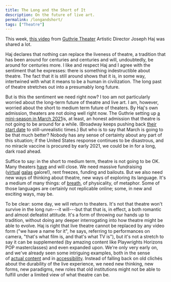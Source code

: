 ```yaml
---
title: The Long and the Short of It
description: On the future of live art.
permalink: /longandshort/
tags: ["Theatre"]
---
```


This week, [this video](https://www.youtube.com/watch?v=eZ1b8XX0XZA) from [Guthrie Theater](https://www.guthrietheater.org/) Artistic Director Joseph Haj was shared a lot.

Haj declares that nothing can replace the liveness of theatre, a tradition that has been around for centuries and centuries and will, undoubtedly, be around for centuries more. I like and respect Haj and I agree with the sentiment that he expresses: there is something indestructible about theatre. The fact that it is still around shows that it is, in some way, intertwined with what it means to be a human in civilization. The long past of theatre stretches out into a presumably long future.

But is this the sentiment we need right now? I too am not particularly worried about the long-term future of theatre and live art. I am, however, worried about the short to medium term future of theaters. By Haj's own admission, theaters are not doing well right now. The Guthrie setting up [a mini-season in March 2021](https://www.americantheatre.org/2020/05/09/guthrie-to-stay-closed-until-march-2021-mini-season/)is, at least, an honest admission that theatre is not going to be around for a while. (Broadway keeps pushing back [their start date](https://t.co/ETNVxGthxp) to still-unrealistic times.) But who is to say that March is going to be that much better? Nobody has any sense of certainty about any part of this situation; if the United States response continues to be disastrous, and no miracle vaccine is procured by early 2021, we could be in for a long, dark road ahead.

Suffice to say: in the short to medium term, theatre is not going to be OK. Many theaters [have](https://www.eventcombo.com/e/small-venue-rent-forgiveness-town-hall---litindiespace-39242) and will close. We need massive fundraising ([virtual](https://www.woollymammoth.net/events/springbenefit) [galas](https://www.classy.org/campaign/the-tank-gala-2020/c276195) galore!), rent freezes, funding and bailouts. But we also need new ways of thinking about theatre, new ways of exploring its language. It's a medium of many things: of [breath](https://guscuddy.substack.com/p/the-curtain-55-a-collective-breath?r=iq1l&utm_campaign=post&utm_medium=web&utm_source=copy), of physicality, of metaphor. Some of those languages are certainly not replicable online; some, in new and exciting ways, may be.

To be clear: some day, we will return to theaters. It's not that theatre won't survive in the long run---it will---but that that is, in effect, a both romantic and almost defeatist attitude. It's a form of throwing our hands up to tradition, without doing any deeper interrogating into how theatre might be able to evolve. Haj is right that live theatre cannot be replaced by any video form ("we have a name for it", he says, referring to performances on camera, "that's what film is, and that's what TV is"), but it's not a stretch to say it can be supplemented (by amazing content like Playwrights Horizons POP masterclasses) and even expanded upon. We're only very early on, and we've already seen some intriguing examples, both in the sense of [actual content](https://www.newyorker.com/magazine/2020/05/18/the-first-great-original-play-of-quarantine) and in [accessibility](https://www.timeout.com/newyork/theater/the-best-theater-to-watch-online-may-12). Instead of falling back on old clichés about the durability of the live experience, we need new thinking, new forms, new paradigms, new roles that old institutions might not be able to fulfill under a limited view of what theatre can be.
